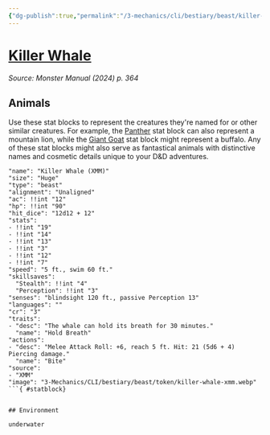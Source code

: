 ```yaml
---
{"dg-publish":true,"permalink":"/3-mechanics/cli/bestiary/beast/killer-whale-xmm/","tags":["ttrpg-cli/compendium/src/5e/xmm","ttrpg-cli/monster/cr/3","ttrpg-cli/monster/environment/underwater","ttrpg-cli/monster/size/huge","ttrpg-cli/monster/type/beast"],"noteIcon":""}
---
```


# [Killer Whale](3-Mechanics\CLI\bestiary\beast/killer-whale-xmm.md)
*Source: Monster Manual (2024) p. 364*  

## Animals

Use these stat blocks to represent the creatures they're named for or other similar creatures. For example, the [Panther](3-Mechanics/CLI/bestiary/beast/panther-xmm.md) stat block can also represent a mountain lion, while the [Giant Goat](3-Mechanics/CLI/bestiary/beast/giant-goat-xmm.md) stat block might represent a buffalo. Any of these stat blocks might also serve as fantastical animals with distinctive names and cosmetic details unique to your D&D adventures.

```statblock
"name": "Killer Whale (XMM)"
"size": "Huge"
"type": "beast"
"alignment": "Unaligned"
"ac": !!int "12"
"hp": !!int "90"
"hit_dice": "12d12 + 12"
"stats":
- !!int "19"
- !!int "14"
- !!int "13"
- !!int "3"
- !!int "12"
- !!int "7"
"speed": "5 ft., swim 60 ft."
"skillsaves":
  "Stealth": !!int "4"
  "Perception": !!int "3"
"senses": "blindsight 120 ft., passive Perception 13"
"languages": ""
"cr": "3"
"traits":
- "desc": "The whale can hold its breath for 30 minutes."
  "name": "Hold Breath"
"actions":
- "desc": "Melee Attack Roll: +6, reach 5 ft. Hit: 21 (5d6 + 4) Piercing damage."
  "name": "Bite"
"source":
- "XMM"
"image": "3-Mechanics/CLI/bestiary/beast/token/killer-whale-xmm.webp"
```{ #statblock}


## Environment

underwater